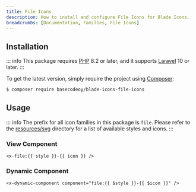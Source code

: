 ```yaml
---
title: File Icons
description: How to install and configure File Icons for Blade Icons.
breadcrumbs: [Documentation, Families, File Icons]
---
```


## Installation

::: info
This package requires [PHP](https://www.php.net/) 8.2 or later, and it supports [Laravel](https://laravel.com/) 10 or later.
:::

To get the latest version, simply require the project using [Composer](https://getcomposer.org/):

```bash
$ composer require basecodeoy/blade-icons-file-icons
```

## Usage

::: info
The prefix for all icon families in this package is `file`. Please refer to the [resources/svg](https://github.com/basecodeoy/blade-icons-file-icons/tree/main/resources/svg) directory for a list of available styles and icons.
:::

### View Component

```blade
<x-file:{{ style }}-{{ icon }} />
```

### Dynamic Component

```blade
<x-dynamic-component component="file:{{ $style }}-{{ $icon }}" />
```
